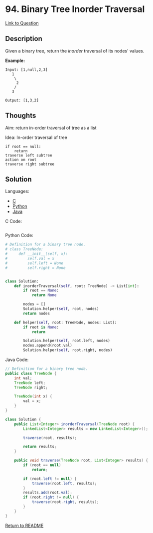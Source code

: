 # 94. Binary Tree Inorder Traversal

[Link to Question](https://leetcode.com/problems/binary-tree-inorder-traversal/)

## Description

Given a binary tree, return the _inorder_ traversal of its nodes' values.

**Example:**

```
Input: [1,null,2,3]
   1
    \
     2
    /
   3

Output: [1,3,2]
```

## Thoughts

Aim: return in-order traversal of tree as a list

Idea: In-order traversal of tree

```
if root == null:
	return
traverse left subtree
action on root
traverse right subtree
```

## Solution

Languages:

- [C](#C)
- [Python](#python)
- [Java](#java)

<div id="C"></div>C Code:

```C

```

<div id="python"></div>Python Code:

```python
# Definition for a binary tree node.
# class TreeNode:
#     def __init__(self, x):
#         self.val = x
#         self.left = None
#         self.right = None


class Solution:
    def inorderTraversal(self, root: TreeNode) -> List[int]:
        if root == None:
            return None

        nodes = []
        Solution.helper(self, root, nodes)
        return nodes

    def helper(self, root: TreeNode, nodes: List):
        if root is None:
            return

        Solution.helper(self, root.left, nodes)
        nodes.append(root.val)
        Solution.helper(self, root.right, nodes)
```

<div id="java"></div>Java Code:

```java
// Definition for a binary tree node.
public class TreeNode {
    int val;
    TreeNode left;
    TreeNode right;

    TreeNode(int x) {
        val = x;
    }
}

class Solution {
    public List<Integer> inorderTraversal(TreeNode root) {
        LinkedList<Integer> results = new LinkedList<Integer>();

        traverse(root, results);

        return results;
    }

    public void traverse(TreeNode root, List<Integer> results) {
        if (root == null)
            return;

        if (root.left != null) {
            traverse(root.left, results);
        }
        results.add(root.val);
        if (root.right != null) {
            traverse(root.right, results);
        }
    }
}
```

[Return to README](./../README.md)
